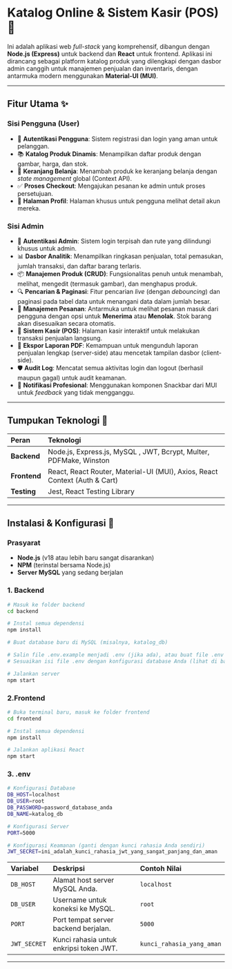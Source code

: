 # Katalog Online & Sistem Kasir (POS) 🏪

Ini adalah aplikasi web *full-stack* yang komprehensif, dibangun dengan **Node.js (Express)** untuk backend dan **React** untuk frontend. Aplikasi ini dirancang sebagai platform katalog produk yang dilengkapi dengan dasbor admin canggih untuk manajemen penjualan dan inventaris, dengan antarmuka modern menggunakan **Material-UI (MUI)**.



---

## Fitur Utama ✨

### Sisi Pengguna (User)
* 👤 **Autentikasi Pengguna**: Sistem registrasi dan login yang aman untuk pelanggan.
* 📚 **Katalog Produk Dinamis**: Menampilkan daftar produk dengan gambar, harga, dan stok.
* 🛒 **Keranjang Belanja**: Menambah produk ke keranjang belanja dengan *state management* global (Context API).
* ✅ **Proses Checkout**: Mengajukan pesanan ke admin untuk proses persetujuan.
* 📄 **Halaman Profil**: Halaman khusus untuk pengguna melihat detail akun mereka.

### Sisi Admin
* 🔐 **Autentikasi Admin**: Sistem login terpisah dan rute yang dilindungi khusus untuk admin.
* 📊 **Dasbor Analitik**: Menampilkan ringkasan penjualan, total pemasukan, jumlah transaksi, dan daftar barang terlaris.
* 📦 **Manajemen Produk (CRUD)**: Fungsionalitas penuh untuk menambah, melihat, mengedit (termasuk gambar), dan menghapus produk.
* 🔍 **Pencarian & Paginasi**: Fitur pencarian *live* (dengan *debouncing*) dan paginasi pada tabel data untuk menangani data dalam jumlah besar.
* 🛒 **Manajemen Pesanan**: Antarmuka untuk melihat pesanan masuk dari pengguna dengan opsi untuk **Menerima** atau **Menolak**. Stok barang akan disesuaikan secara otomatis.
* 🏪 **Sistem Kasir (POS)**: Halaman kasir interaktif untuk melakukan transaksi penjualan langsung.
* 📄 **Ekspor Laporan PDF**: Kemampuan untuk mengunduh laporan penjualan lengkap (server-side) atau mencetak tampilan dasbor (client-side).
* 🛡️ **Audit Log**: Mencatat semua aktivitas login dan logout (berhasil maupun gagal) untuk audit keamanan.
* 🔔 **Notifikasi Profesional**: Menggunakan komponen Snackbar dari MUI untuk *feedback* yang tidak mengganggu.

---

## Tumpukan Teknologi 🥞

| Peran | Teknologi |
| :--- | :--- |
| **Backend** | Node.js, Express.js, MySQL , JWT, Bcrypt, Multer, PDFMake, Winston |
| **Frontend** | React, React Router, Material-UI (MUI), Axios, React Context (Auth & Cart) |
| **Testing** | Jest, React Testing Library |

---

## Instalasi & Konfigurasi 🚀

### Prasyarat
* **Node.js** (v18 atau lebih baru sangat disarankan)
* **NPM** (terinstal bersama Node.js)
* **Server MySQL** yang sedang berjalan

### 1. Backend
```bash
# Masuk ke folder backend
cd backend

# Instal semua dependensi
npm install

# Buat database baru di MySQL (misalnya, katalog_db)

# Salin file .env.example menjadi .env (jika ada), atau buat file .env baru
# Sesuaikan isi file .env dengan konfigurasi database Anda (lihat di bawah)

# Jalankan server
npm start
```

### 2.Frontend
```bash
# Buka terminal baru, masuk ke folder frontend
cd frontend

# Instal semua dependensi
npm install

# Jalankan aplikasi React
npm start
```

### 3. .env
```bash
# Konfigurasi Database
DB_HOST=localhost
DB_USER=root
DB_PASSWORD=password_database_anda
DB_NAME=katalog_db

# Konfigurasi Server
PORT=5000

# Konfigurasi Keamanan (ganti dengan kunci rahasia Anda sendiri)
JWT_SECRET=ini_adalah_kunci_rahasia_jwt_yang_sangat_panjang_dan_aman
```

| Variabel | Deskripsi | Contoh Nilai |
| :--- | :--- | :--- |
| `DB_HOST` | Alamat host server MySQL Anda. | `localhost` |
| `DB_USER` | Username untuk koneksi ke MySQL. | `root` |
| `PORT` | Port tempat server backend berjalan. | `5000` |
| `JWT_SECRET` | Kunci rahasia untuk enkripsi token JWT. | `kunci_rahasia_yang_aman` |

---